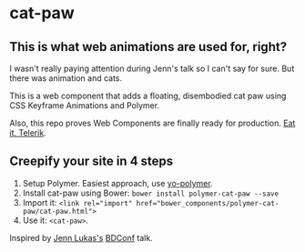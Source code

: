 # cat-paw

## This is what web animations are used for, right?

I wasn't really paying attention during Jenn's talk so I can't say for sure. But there was animation and cats.

This is a web component that adds a floating, disembodied cat paw using CSS Keyframe Animations and Polymer.

Also, this repo proves Web Components are finally ready for production. [Eat it, Telerik][webcomp].

## Creepify your site in 4 steps

1. Setup Polymer. Easiest approach, use [yo-polymer][polymer].
2. Install cat-paw using Bower: `bower install polymer-cat-paw --save`
3. Import it: `<link rel="import" href="bower_components/polymer-cat-paw/cat-paw.html">`
4. Use it: `<cat-paw>`.

Inspired by [Jenn Lukas's][jenn] [BDConf][bdconf] talk.

[webcomp]: http://developer.telerik.com/featured/web-components-arent-ready-production-yet/
[polymer]: https://github.com/yeoman/generator-polymer/
[jenn]: https://twitter.com/JennLukas
[bdconf]: http://bdconf.com/events/nashville-2014/

